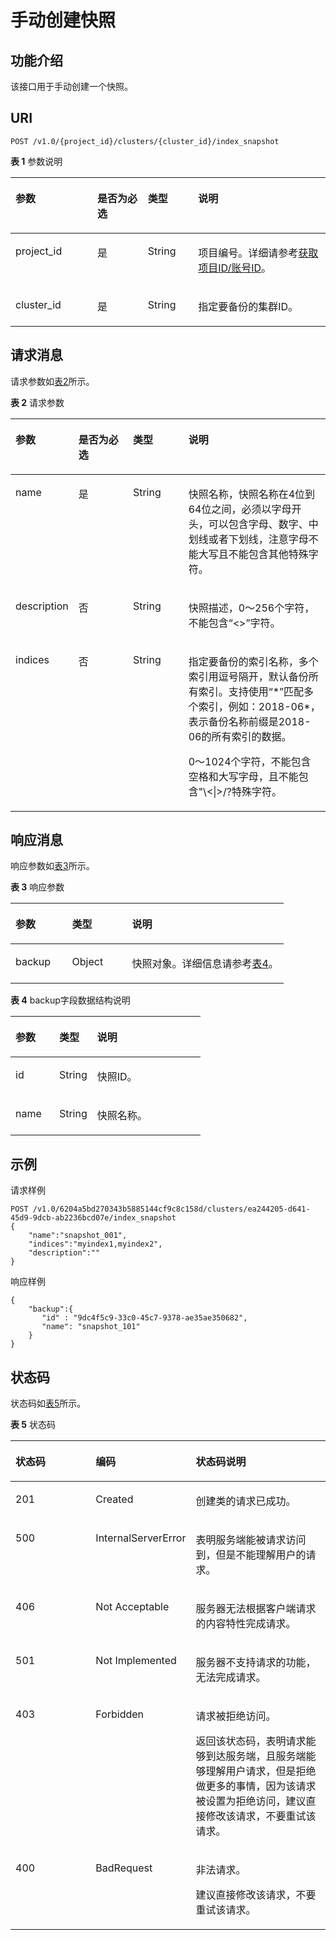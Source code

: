 # 手动创建快照<a name="css_03_0033"></a>

## 功能介绍<a name="section874853215915"></a>

该接口用于手动创建一个快照。

## URI<a name="section8763193210910"></a>

```
POST /v1.0/{project_id}/clusters/{cluster_id}/index_snapshot
```

**表 1**  参数说明

<a name="table57631032695"></a>
<table><thead align="left"><tr id="row4445336913"><th class="cellrowborder" valign="top" width="26%" id="mcps1.2.5.1.1"><p id="p54417338910"><a name="p54417338910"></a><a name="p54417338910"></a>参数</p>
</th>
<th class="cellrowborder" valign="top" width="16%" id="mcps1.2.5.1.2"><p id="p1644733693"><a name="p1644733693"></a><a name="p1644733693"></a>是否为必选</p>
</th>
<th class="cellrowborder" valign="top" width="16%" id="mcps1.2.5.1.3"><p id="p11441233696"><a name="p11441233696"></a><a name="p11441233696"></a>类型</p>
</th>
<th class="cellrowborder" valign="top" width="42%" id="mcps1.2.5.1.4"><p id="p124403319916"><a name="p124403319916"></a><a name="p124403319916"></a>说明</p>
</th>
</tr>
</thead>
<tbody><tr id="row94414331098"><td class="cellrowborder" valign="top" width="26%" headers="mcps1.2.5.1.1 "><p id="p0441331398"><a name="p0441331398"></a><a name="p0441331398"></a>project_id</p>
</td>
<td class="cellrowborder" valign="top" width="16%" headers="mcps1.2.5.1.2 "><p id="p9444331997"><a name="p9444331997"></a><a name="p9444331997"></a>是</p>
</td>
<td class="cellrowborder" valign="top" width="16%" headers="mcps1.2.5.1.3 "><p id="p144412334919"><a name="p144412334919"></a><a name="p144412334919"></a>String</p>
</td>
<td class="cellrowborder" valign="top" width="42%" headers="mcps1.2.5.1.4 "><p id="p18449331896"><a name="p18449331896"></a><a name="p18449331896"></a>项目编号。详细请参考<a href="获取项目ID-账号ID.md">获取项目ID/账号ID</a>。</p>
</td>
</tr>
<tr id="row14453320917"><td class="cellrowborder" valign="top" width="26%" headers="mcps1.2.5.1.1 "><p id="p2044193314920"><a name="p2044193314920"></a><a name="p2044193314920"></a>cluster_id</p>
</td>
<td class="cellrowborder" valign="top" width="16%" headers="mcps1.2.5.1.2 "><p id="p24410331398"><a name="p24410331398"></a><a name="p24410331398"></a>是</p>
</td>
<td class="cellrowborder" valign="top" width="16%" headers="mcps1.2.5.1.3 "><p id="p844133316918"><a name="p844133316918"></a><a name="p844133316918"></a>String</p>
</td>
<td class="cellrowborder" valign="top" width="42%" headers="mcps1.2.5.1.4 "><p id="p13441833493"><a name="p13441833493"></a><a name="p13441833493"></a>指定要备份的集群ID。</p>
</td>
</tr>
</tbody>
</table>

## 请求消息<a name="section1477913211910"></a>

请求参数如[表2](#table82481020121413)所示。

**表 2**  请求参数

<a name="table82481020121413"></a>
<table><thead align="left"><tr id="row18248112010149"><th class="cellrowborder" valign="top" width="17%" id="mcps1.2.5.1.1"><p id="p10441033494"><a name="p10441033494"></a><a name="p10441033494"></a>参数</p>
</th>
<th class="cellrowborder" valign="top" width="18.029999999999998%" id="mcps1.2.5.1.2"><p id="p74493316910"><a name="p74493316910"></a><a name="p74493316910"></a>是否为必选</p>
</th>
<th class="cellrowborder" valign="top" width="17.97%" id="mcps1.2.5.1.3"><p id="p1044533896"><a name="p1044533896"></a><a name="p1044533896"></a>类型</p>
</th>
<th class="cellrowborder" valign="top" width="47%" id="mcps1.2.5.1.4"><p id="p154413335917"><a name="p154413335917"></a><a name="p154413335917"></a>说明</p>
</th>
</tr>
</thead>
<tbody><tr id="row18248182013148"><td class="cellrowborder" valign="top" width="17%" headers="mcps1.2.5.1.1 "><p id="p837215054813"><a name="p837215054813"></a><a name="p837215054813"></a>name</p>
</td>
<td class="cellrowborder" valign="top" width="18.029999999999998%" headers="mcps1.2.5.1.2 "><p id="p4441233891"><a name="p4441233891"></a><a name="p4441233891"></a>是</p>
</td>
<td class="cellrowborder" valign="top" width="17.97%" headers="mcps1.2.5.1.3 "><p id="p186181046114912"><a name="p186181046114912"></a><a name="p186181046114912"></a>String</p>
</td>
<td class="cellrowborder" valign="top" width="47%" headers="mcps1.2.5.1.4 "><p id="p9448924192218"><a name="p9448924192218"></a><a name="p9448924192218"></a>快照名称，快照名称在4位到64位之间，必须以字母开头，可以包含字母、数字、中划线或者下划线，注意字母不能大写且不能包含其他特殊字符。</p>
</td>
</tr>
<tr id="row243315404483"><td class="cellrowborder" valign="top" width="17%" headers="mcps1.2.5.1.1 "><p id="p1343434015485"><a name="p1343434015485"></a><a name="p1343434015485"></a>description</p>
</td>
<td class="cellrowborder" valign="top" width="18.029999999999998%" headers="mcps1.2.5.1.2 "><p id="p443424054812"><a name="p443424054812"></a><a name="p443424054812"></a>否</p>
</td>
<td class="cellrowborder" valign="top" width="17.97%" headers="mcps1.2.5.1.3 "><p id="p1543414094815"><a name="p1543414094815"></a><a name="p1543414094815"></a>String</p>
</td>
<td class="cellrowborder" valign="top" width="47%" headers="mcps1.2.5.1.4 "><p id="p194341340174817"><a name="p194341340174817"></a><a name="p194341340174817"></a>快照描述，0～256个字符，不能包含<span class="parmname" id="parmname126615563541"><a name="parmname126615563541"></a><a name="parmname126615563541"></a>“&lt;&gt;”</span>字符。</p>
</td>
</tr>
<tr id="row1795115595819"><td class="cellrowborder" valign="top" width="17%" headers="mcps1.2.5.1.1 "><p id="p19952165545814"><a name="p19952165545814"></a><a name="p19952165545814"></a>indices</p>
</td>
<td class="cellrowborder" valign="top" width="18.029999999999998%" headers="mcps1.2.5.1.2 "><p id="p139521155125816"><a name="p139521155125816"></a><a name="p139521155125816"></a>否</p>
</td>
<td class="cellrowborder" valign="top" width="17.97%" headers="mcps1.2.5.1.3 "><p id="p1995220551584"><a name="p1995220551584"></a><a name="p1995220551584"></a>String</p>
</td>
<td class="cellrowborder" valign="top" width="47%" headers="mcps1.2.5.1.4 "><p id="p131436419191"><a name="p131436419191"></a><a name="p131436419191"></a>指定要备份的索引名称，多个索引用逗号隔开，默认备份所有索引。支持使用“*”匹配多个索引，例如：2018-06*，表示备份名称前缀是2018-06的所有索引的数据。</p>
<p id="p14971123115432"><a name="p14971123115432"></a><a name="p14971123115432"></a>0～1024个字符，不能包含空格和大写字母，且不能包含"\&lt;|&gt;/?特殊字符。</p>
</td>
</tr>
</tbody>
</table>

## 响应消息<a name="section19810103220915"></a>

响应参数如[表3](#table4974113513176)所示。

**表 3**  响应参数

<a name="table4974113513176"></a>
<table><thead align="left"><tr id="row8974235191715"><th class="cellrowborder" valign="top" width="20.73%" id="mcps1.2.4.1.1"><p id="p179743351172"><a name="p179743351172"></a><a name="p179743351172"></a>参数</p>
</th>
<th class="cellrowborder" valign="top" width="21.95%" id="mcps1.2.4.1.2"><p id="p89741735101716"><a name="p89741735101716"></a><a name="p89741735101716"></a>类型</p>
</th>
<th class="cellrowborder" valign="top" width="57.32000000000001%" id="mcps1.2.4.1.3"><p id="p69741435141716"><a name="p69741435141716"></a><a name="p69741435141716"></a>说明</p>
</th>
</tr>
</thead>
<tbody><tr id="row89745358176"><td class="cellrowborder" valign="top" width="20.73%" headers="mcps1.2.4.1.1 "><p id="p1299073511715"><a name="p1299073511715"></a><a name="p1299073511715"></a>backup</p>
</td>
<td class="cellrowborder" valign="top" width="21.95%" headers="mcps1.2.4.1.2 "><p id="p119901135101715"><a name="p119901135101715"></a><a name="p119901135101715"></a>Object</p>
</td>
<td class="cellrowborder" valign="top" width="57.32000000000001%" headers="mcps1.2.4.1.3 "><p id="p1799083571720"><a name="p1799083571720"></a><a name="p1799083571720"></a>快照对象。详细信息请参考<a href="#table6630232153613">表4</a>。</p>
</td>
</tr>
</tbody>
</table>

**表 4**  backup字段数据结构说明

<a name="table6630232153613"></a>
<table><thead align="left"><tr id="row1630113214366"><th class="cellrowborder" valign="top" width="23%" id="mcps1.2.4.1.1"><p id="p19630143213365"><a name="p19630143213365"></a><a name="p19630143213365"></a>参数</p>
</th>
<th class="cellrowborder" valign="top" width="20%" id="mcps1.2.4.1.2"><p id="p963018328366"><a name="p963018328366"></a><a name="p963018328366"></a>类型</p>
</th>
<th class="cellrowborder" valign="top" width="56.99999999999999%" id="mcps1.2.4.1.3"><p id="p4630132123613"><a name="p4630132123613"></a><a name="p4630132123613"></a>说明</p>
</th>
</tr>
</thead>
<tbody><tr id="row17631173203614"><td class="cellrowborder" valign="top" width="23%" headers="mcps1.2.4.1.1 "><p id="p16312325361"><a name="p16312325361"></a><a name="p16312325361"></a>id</p>
</td>
<td class="cellrowborder" valign="top" width="20%" headers="mcps1.2.4.1.2 "><p id="p2631153243619"><a name="p2631153243619"></a><a name="p2631153243619"></a>String</p>
</td>
<td class="cellrowborder" valign="top" width="56.99999999999999%" headers="mcps1.2.4.1.3 "><p id="p2063110323363"><a name="p2063110323363"></a><a name="p2063110323363"></a>快照ID。</p>
</td>
</tr>
<tr id="row341612378413"><td class="cellrowborder" valign="top" width="23%" headers="mcps1.2.4.1.1 "><p id="p1885390154218"><a name="p1885390154218"></a><a name="p1885390154218"></a>name</p>
</td>
<td class="cellrowborder" valign="top" width="20%" headers="mcps1.2.4.1.2 "><p id="p685312034214"><a name="p685312034214"></a><a name="p685312034214"></a>String</p>
</td>
<td class="cellrowborder" valign="top" width="56.99999999999999%" headers="mcps1.2.4.1.3 "><p id="p9853302428"><a name="p9853302428"></a><a name="p9853302428"></a>快照名称。</p>
</td>
</tr>
</tbody>
</table>

## 示例<a name="section0893774312"></a>

请求样例

```
POST /v1.0/6204a5bd270343b5885144cf9c8c158d/clusters/ea244205-d641-45d9-9dcb-ab2236bcd07e/index_snapshot
{
    "name":"snapshot_001",
    "indices":"myindex1,myindex2",
    "description":""
}
```

响应样例

```
{
    "backup":{
       "id" : "9dc4f5c9-33c0-45c7-9378-ae35ae350682",
       "name": "snapshot_101"
    }
}
```

## 状态码<a name="section87962546391"></a>

状态码如[表5](#table1728411482811)所示。

**表 5**  状态码

<a name="table1728411482811"></a>
<table><thead align="left"><tr id="row19286184172819"><th class="cellrowborder" valign="top" width="26.852685268526855%" id="mcps1.2.4.1.1"><p id="zh-cn_topic_0122640420_p51562446"><a name="zh-cn_topic_0122640420_p51562446"></a><a name="zh-cn_topic_0122640420_p51562446"></a>状态码</p>
</th>
<th class="cellrowborder" valign="top" width="27.522752275227525%" id="mcps1.2.4.1.2"><p id="zh-cn_topic_0122640420_p15808580"><a name="zh-cn_topic_0122640420_p15808580"></a><a name="zh-cn_topic_0122640420_p15808580"></a>编码</p>
</th>
<th class="cellrowborder" valign="top" width="45.62456245624562%" id="mcps1.2.4.1.3"><p id="zh-cn_topic_0122640420_p5426640"><a name="zh-cn_topic_0122640420_p5426640"></a><a name="zh-cn_topic_0122640420_p5426640"></a>状态码说明</p>
</th>
</tr>
</thead>
<tbody><tr id="row132861042286"><td class="cellrowborder" valign="top" width="26.852685268526855%" headers="mcps1.2.4.1.1 "><p id="p1128617411288"><a name="p1128617411288"></a><a name="p1128617411288"></a>201</p>
</td>
<td class="cellrowborder" valign="top" width="27.522752275227525%" headers="mcps1.2.4.1.2 "><p id="zh-cn_topic_0122640420_p58675139"><a name="zh-cn_topic_0122640420_p58675139"></a><a name="zh-cn_topic_0122640420_p58675139"></a>Created</p>
</td>
<td class="cellrowborder" valign="top" width="45.62456245624562%" headers="mcps1.2.4.1.3 "><p id="zh-cn_topic_0122640420_p55065844"><a name="zh-cn_topic_0122640420_p55065844"></a><a name="zh-cn_topic_0122640420_p55065844"></a>创建类的请求已成功。</p>
</td>
</tr>
<tr id="row102861341287"><td class="cellrowborder" valign="top" width="26.852685268526855%" headers="mcps1.2.4.1.1 "><p id="p132862452815"><a name="p132862452815"></a><a name="p132862452815"></a>500</p>
</td>
<td class="cellrowborder" valign="top" width="27.522752275227525%" headers="mcps1.2.4.1.2 "><p id="zh-cn_topic_0122640420_p5333744"><a name="zh-cn_topic_0122640420_p5333744"></a><a name="zh-cn_topic_0122640420_p5333744"></a>InternalServerError</p>
</td>
<td class="cellrowborder" valign="top" width="45.62456245624562%" headers="mcps1.2.4.1.3 "><p id="zh-cn_topic_0122640420_p29380125"><a name="zh-cn_topic_0122640420_p29380125"></a><a name="zh-cn_topic_0122640420_p29380125"></a>表明服务端能被请求访问到，但是不能理解用户的请求。</p>
</td>
</tr>
<tr id="row7286641285"><td class="cellrowborder" valign="top" width="26.852685268526855%" headers="mcps1.2.4.1.1 "><p id="p162861349281"><a name="p162861349281"></a><a name="p162861349281"></a>406</p>
</td>
<td class="cellrowborder" valign="top" width="27.522752275227525%" headers="mcps1.2.4.1.2 "><p id="zh-cn_topic_0122640420_p19980869"><a name="zh-cn_topic_0122640420_p19980869"></a><a name="zh-cn_topic_0122640420_p19980869"></a>Not Acceptable</p>
</td>
<td class="cellrowborder" valign="top" width="45.62456245624562%" headers="mcps1.2.4.1.3 "><p id="zh-cn_topic_0122640420_p7837682"><a name="zh-cn_topic_0122640420_p7837682"></a><a name="zh-cn_topic_0122640420_p7837682"></a>服务器无法根据客户端请求的内容特性完成请求。</p>
</td>
</tr>
<tr id="row92861142287"><td class="cellrowborder" valign="top" width="26.852685268526855%" headers="mcps1.2.4.1.1 "><p id="p2028654202814"><a name="p2028654202814"></a><a name="p2028654202814"></a>501</p>
</td>
<td class="cellrowborder" valign="top" width="27.522752275227525%" headers="mcps1.2.4.1.2 "><p id="zh-cn_topic_0122640420_p35800417"><a name="zh-cn_topic_0122640420_p35800417"></a><a name="zh-cn_topic_0122640420_p35800417"></a>Not Implemented</p>
</td>
<td class="cellrowborder" valign="top" width="45.62456245624562%" headers="mcps1.2.4.1.3 "><p id="zh-cn_topic_0122640420_p14152689"><a name="zh-cn_topic_0122640420_p14152689"></a><a name="zh-cn_topic_0122640420_p14152689"></a>服务器不支持请求的功能，无法完成请求。</p>
</td>
</tr>
<tr id="row54071148132818"><td class="cellrowborder" valign="top" width="26.852685268526855%" headers="mcps1.2.4.1.1 "><p id="p13407184815280"><a name="p13407184815280"></a><a name="p13407184815280"></a>403</p>
</td>
<td class="cellrowborder" valign="top" width="27.522752275227525%" headers="mcps1.2.4.1.2 "><p id="zh-cn_topic_0122640420_p50789473"><a name="zh-cn_topic_0122640420_p50789473"></a><a name="zh-cn_topic_0122640420_p50789473"></a>Forbidden</p>
</td>
<td class="cellrowborder" valign="top" width="45.62456245624562%" headers="mcps1.2.4.1.3 "><p id="zh-cn_topic_0122640420_p20306648"><a name="zh-cn_topic_0122640420_p20306648"></a><a name="zh-cn_topic_0122640420_p20306648"></a>请求被拒绝访问。</p>
<p id="zh-cn_topic_0122640420_p48542107"><a name="zh-cn_topic_0122640420_p48542107"></a><a name="zh-cn_topic_0122640420_p48542107"></a>返回该状态码，表明请求能够到达服务端，且服务端能够理解用户请求，但是拒绝做更多的事情，因为该请求被设置为拒绝访问，建议直接修改该请求，不要重试该请求。</p>
</td>
</tr>
<tr id="row111035537283"><td class="cellrowborder" valign="top" width="26.852685268526855%" headers="mcps1.2.4.1.1 "><p id="p4103105342812"><a name="p4103105342812"></a><a name="p4103105342812"></a>400</p>
</td>
<td class="cellrowborder" valign="top" width="27.522752275227525%" headers="mcps1.2.4.1.2 "><p id="zh-cn_topic_0122640420_p11193990"><a name="zh-cn_topic_0122640420_p11193990"></a><a name="zh-cn_topic_0122640420_p11193990"></a>BadRequest</p>
</td>
<td class="cellrowborder" valign="top" width="45.62456245624562%" headers="mcps1.2.4.1.3 "><p id="zh-cn_topic_0122640420_p34297999"><a name="zh-cn_topic_0122640420_p34297999"></a><a name="zh-cn_topic_0122640420_p34297999"></a>非法请求。</p>
<p id="zh-cn_topic_0122640420_p40246543"><a name="zh-cn_topic_0122640420_p40246543"></a><a name="zh-cn_topic_0122640420_p40246543"></a>建议直接修改该请求，不要重试该请求。</p>
</td>
</tr>
</tbody>
</table>

